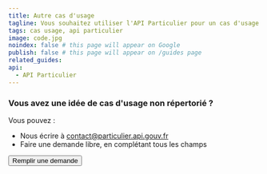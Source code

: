 ```yaml
---
title: Autre cas d'usage
tagline: Vous souhaitez utiliser l'API Particulier pour un cas d'usage non mentionné sur api.gouv.fr ?
tags: cas usage, api particulier
image: code.jpg
noindex: false # this page will appear on Google
publish: false # this page will appear on /guides page
related_guides:
api:
  - API Particulier
---
```


### Vous avez une idée de cas d'usage non répertorié ?

Vous pouvez :

- Nous écrire à [contact@particulier.api.gouv.fr](mailto:contact@particulier.api.gouv.fr)
- Faire une demande libre, en complétant tous les champs

<Button href="https://datapass.api.gouv.fr/api-particulier">Remplir une demande</Button>
